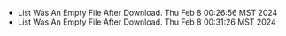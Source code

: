 *  List Was An Empty File After Download. Thu Feb  8 00:26:56 MST 2024
*  List Was An Empty File After Download. Thu Feb  8 00:31:26 MST 2024
